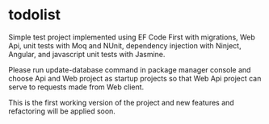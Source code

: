 # todolist
Simple test project implemented using EF Code First with migrations, Web Api, unit tests with Moq and NUnit, dependency injection with
Ninject, Angular, and javascript unit tests with Jasmine.  

Please run update-database command in package manager console and choose Api and Web project as startup projects so that Web Api project
can serve to requests made from Web client. 

This is the first working version of the project and new features and refactoring will be applied soon. 
